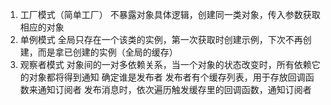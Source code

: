 1. 工厂模式（简单工厂）
   不暴露对象具体逻辑，创建同一类对象，传入参数获取相应的对象
2. 单例模式
   全局只存在一个该类的实例，第一次获取时创建示例，下次不再创建，而是拿已创建的实例（全局的缓存）
3. 观察者模式
   对象间的一对多依赖关系，当一个对象的状态改变时，所有依赖它的对象都将得到通知
   确定谁是发布者
   发布者有个缓存列表，用于存放回调函数来通知订阅者
   发布消息时，依次遍历触发缓存里的回调函数，通知订阅者
